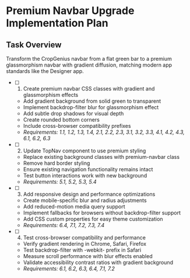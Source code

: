 # Premium Navbar Upgrade Implementation Plan

## Task Overview
Transform the CropGenius navbar from a flat green bar to a premium glassmorphism navbar with gradient diffusion, matching modern app standards like the Designer app.

- [ ] 1. Create premium navbar CSS classes with gradient and glassmorphism effects
  - Add gradient background from solid green to transparent
  - Implement backdrop-filter blur for glassmorphism effect
  - Add subtle drop shadows for visual depth
  - Create rounded bottom corners
  - Include cross-browser compatibility prefixes
  - _Requirements: 1.1, 1.2, 1.3, 1.4, 2.1, 2.2, 2.3, 3.1, 3.2, 3.3, 4.1, 4.2, 4.3, 6.1, 6.2, 6.3_

- [ ] 2. Update TopNav component to use premium styling
  - Replace existing background classes with premium-navbar class
  - Remove hard border styling
  - Ensure existing navigation functionality remains intact
  - Test button interactions work with new background
  - _Requirements: 5.1, 5.2, 5.3, 5.4_

- [ ] 3. Add responsive design and performance optimizations
  - Create mobile-specific blur and radius adjustments
  - Add reduced-motion media query support
  - Implement fallbacks for browsers without backdrop-filter support
  - Add CSS custom properties for easy theme customization
  - _Requirements: 6.4, 7.1, 7.2, 7.3, 7.4_

- [ ] 4. Test cross-browser compatibility and performance
  - Verify gradient rendering in Chrome, Safari, Firefox
  - Test backdrop-filter with -webkit- prefix in Safari
  - Measure scroll performance with blur effects enabled
  - Validate accessibility contrast ratios with gradient background
  - _Requirements: 6.1, 6.2, 6.3, 6.4, 7.1, 7.2_